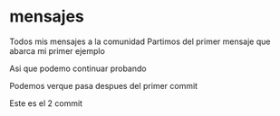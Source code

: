 # mensajes
Todos mis mensajes a la comunidad
Partimos del primer mensaje que abarca mi primer ejemplo

Asi que podemo continuar probando


Podemos verque pasa despues del primer commit

Este es el 2 commit
